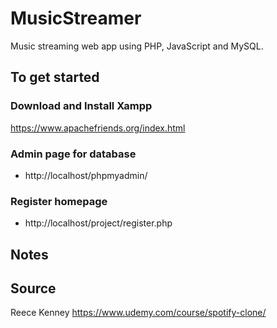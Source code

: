 # MusicStreamer

Music streaming web app using PHP, JavaScript and MySQL.

## To get started

### Download and Install Xampp
https://www.apachefriends.org/index.html
### Admin page for database
* http://localhost/phpmyadmin/
### Register homepage
* http://localhost/project/register.php


## Notes



## Source
Reece Kenney
https://www.udemy.com/course/spotify-clone/
